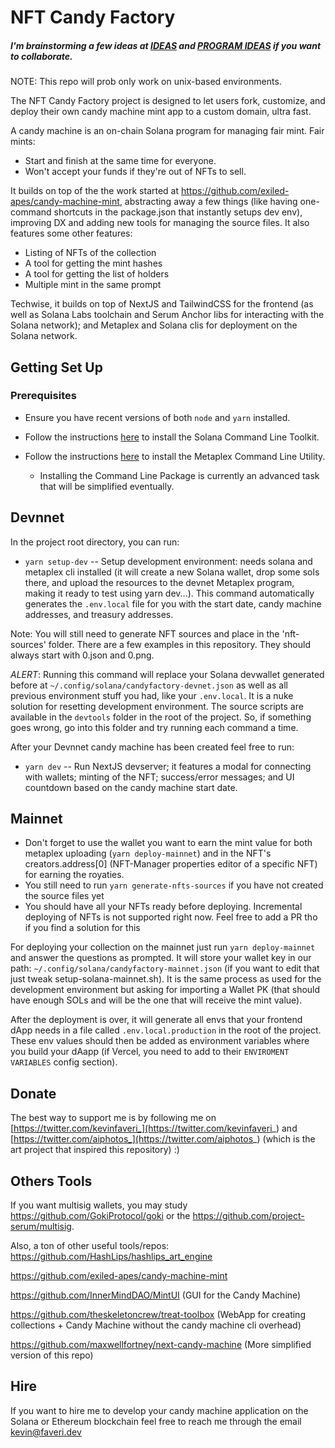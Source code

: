 # NFT Candy Factory

##### I'm brainstorming a few ideas at [IDEAS](./IDEAS.MD) and [PROGRAM IDEAS](./PROGRAM_IDEAS.MD) if you want to collaborate.

NOTE: This repo will prob only work on unix-based environments.

The NFT Candy Factory project is designed to let users fork, customize, and deploy their own candy machine mint app to a custom domain, ultra fast.

A candy machine is an on-chain Solana program for managing fair mint. Fair mints:
* Start and finish at the same time for everyone.
* Won't accept your funds if they're out of NFTs to sell.

It builds on top of the the work started at https://github.com/exiled-apes/candy-machine-mint, abstracting away a few things (like having one-command shortcuts in the package.json that instantly setups dev env), improving DX and adding new tools for managing the source files. It also features some other features:
- Listing of NFTs of the collection
- A tool for getting the mint hashes
- A tool for getting the list of holders
- Multiple mint in the same prompt

Techwise, it builds on top of NextJS and TailwindCSS for the frontend (as well as Solana Labs toolchain and Serum Anchor libs for interacting with the Solana network); and Metaplex and Solana clis for deployment on the Solana network.

## Getting Set Up

### Prerequisites

* Ensure you have recent versions of both `node` and `yarn` installed.

* Follow the instructions [here](https://docs.solana.com/cli/install-solana-cli-tools) to install the Solana Command Line Toolkit.

* Follow the instructions [here](https://hackmd.io/@levicook/HJcDneEWF) to install the Metaplex Command Line Utility.
  * Installing the Command Line Package is currently an advanced task that will be simplified eventually.

## Devnnet

In the project root directory, you can run:

* `yarn setup-dev` -- Setup development environment: needs solana and metaplex cli installed (it will create a new Solana wallet, drop some sols there, and upload the resources to the devnet Metaplex program, making it ready to test using yarn dev...). This command automatically generates the `.env.local` file for you with the start date, candy machine addresses, and treasury addresses.


Note: You will still need to generate NFT sources and place in the 'nft-sources' folder. There are a few examples in this repository. They should always start with 0.json and 0.png.

*ALERT*: Running this command will replace your Solana devwallet generated before at `~/.config/solana/candyfactory-devnet.json` as well as all previous environment stuff you had, like your `.env.local`. It is a nuke solution for resetting development environment. The source scripts are available in the `devtools` folder in the root of the project. So, if something goes wrong, go into this folder and try running each command a time.

After your Devnnet candy machine has been created feel free to run:
* `yarn dev` -- Run NextJS devserver; it features a modal for connecting with wallets; minting of the NFT; success/error messages; and UI countdown based on the candy machine start date.

## Mainnet

- Don't forget to use the wallet you want to earn the mint value for both metaplex uploading (`yarn deploy-mainnet`) and in the NFT's creators.address[0] (NFT-Manager properties editor of a specific NFT) for earning the royaties.
- You still need to run `yarn generate-nfts-sources` if you have not created the source files yet
- You should have all your NFTs ready before deploying. Incremental deploying of NFTs is not supported right now. Feel free to add a PR tho if you find a solution for this

For deploying your collection on the mainnet just run `yarn deploy-mainnet` and answer the questions as prompted. It will store your wallet key in our path: `~/.config/solana/candyfactory-mainnet.json` (if you want to edit that just tweak setup-solana-mainnet.sh). It is the same process as used for the development environment but asking for importing a Wallet PK (that should have enough SOLs and will be the one that will receive the mint value). 

After the deployment is over, it will generate all envs that your frontend dApp needs in a file called `.env.local.production` in the root of the project. These env values should then be added as environment variables where you build your dAapp (if Vercel, you need to add to their `ENVIROMENT VARIABLES` config section).

## Donate

The best way to support me is by following me on [https://twitter.com/kevinfaveri_](https://twitter.com/kevinfaveri_) and [https://twitter.com/aiphotos_](https://twitter.com/aiphotos_) (which is the art project that inspired this repository) :)

## Others Tools

If you want multisig wallets, you may study https://github.com/GokiProtocol/goki or the https://github.com/project-serum/multisig.

Also, a ton of other useful tools/repos:
https://github.com/HashLips/hashlips_art_engine

https://github.com/exiled-apes/candy-machine-mint

https://github.com/InnerMindDAO/MintUI (GUI for the Candy Machine)

https://github.com/theskeletoncrew/treat-toolbox (WebApp for creating collections + Candy Machine without the candy machine cli overhead)

https://github.com/maxwellfortney/next-candy-machine (More simplified version of this repo)

## Hire

If you want to hire me to develop your candy machine application on the Solana or Ethereum blockchain feel free to reach me through the email kevin@faveri.dev
